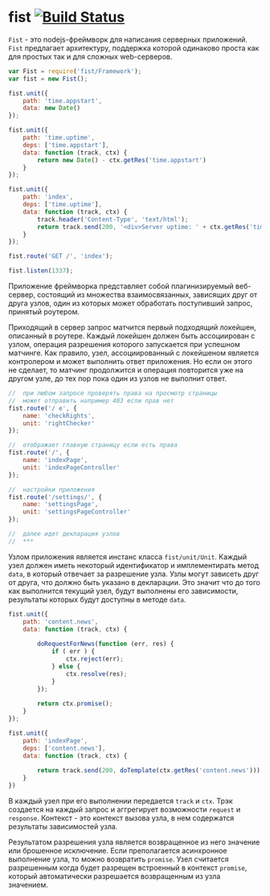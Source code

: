 fist [![Build Status](https://travis-ci.org/fistlabs/fist.png?branch=master)](https://travis-ci.org/fistlabs/fist)
=========
```Fist``` - это nodejs-фреймворк для написания серверных приложений. ```Fist``` предлагает архитектуру, поддержка которой одинаково проста как для простых так и для сложных web-серверов.
```js
var Fist = require('fist/Framework');
var fist = new Fist();

fist.unit({
    path: 'time.appstart', 
    data: new Date()
});

fist.unit({
    path: 'time.uptime',
    deps: ['time.appstart'],
    data: function (track, ctx) {
        return new Date() - ctx.getRes('time.appstart')
    }
});

fist.unit({
    path: 'index', 
    deps: ['time.uptime'], 
    data: function (track, ctx) {
        track.header('Content-Type', 'text/html');
        return track.send(200, '<div>Server uptime: ' + ctx.getRes('time.uptime') + 'ms</div>');
    }
});

fist.route('GET /', 'index');

fist.listen(1337);
```

Приложение фреймворка представляет собой плагинизируемый веб-сервер, состоящий из множества взаимосвязанных, зависящих друг от друга узлов, один из которых может обработать поступивший запрос, принятый роутером.

Приходящий в сервер запрос матчится первый подходящий локейшен, описанный в роутере. Каждый локейшен должен быть ассоциирован с узлом, операция разрешения которого запускается при успешном матчинге. Как правило, узел, ассоциированный с локейшеном является контролером и может выполнить ответ приложения. Но если он этого не сделает, то матчинг продолжится и операция повторится уже на другом узле, до тех пор пока один из узлов не выполнит ответ.

```js
//  при любом запросе проверять права на просмотр страницы
//  может отправить например 403 если прав нет
fist.route('/ e', {
    name: 'checkRights',
    unit: 'rightChecker'
});

//  отображает главную страницу если есть права
fist.route('/', {
    name: 'indexPage',
    unit: 'indexPageController'
});

//  настройки приложения
fist.route('/settings/', {
    name: 'settingsPage',
    unit: 'settingsPageController'
});

//  далее идет декларация узлов
//  ***
```

Узлом приложения является инстанс класса ```fist/unit/Unit```.
Каждый узел должен иметь некоторый идентификатор и имплементирать метод ```data```, в который отвечает за разрешение узла. Узлы могут зависеть друг от друга, что должно быть указано в декларации. Это значит что до того как выполнится текущий узел, будут выполнены его зависимости, результаты которых будут доступны в методе ```data```.

```js
fist.unit({
    path: 'content.news',
    data: function (track, ctx) {
        
        doRequestForNews(function (err, res) {
            if ( err ) {
                ctx.reject(err);
            } else {
                ctx.resolve(res);
            }
        });
        
        return ctx.promise();
    }
});

fist.unit({
    path: 'indexPage',
    deps: ['content.news'],
    data: function (track, ctx) {
        
        return track.send(200, doTemplate(ctx.getRes('content.news')));
    }
})

```

В каждый узел при его выполнении передается ```track``` и ```ctx```. Трэк создается на каждый запрос и аггрегирует возможности ```request``` и ```response```. Контекст - это контекст вызова узла, в нем содержатся результаты зависимостей узла.

Результатом разрешения узла является возвращенное из него значение или брошенное исключение. Если преполагается асинхронное выполнение узла, то можно возвратить ```promise```. Узел считается разрешенным когда будет разрещен встроенный в контекст ```promise```, который автоматически разрешается возвращенным из узла значением.
